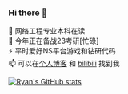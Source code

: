 ### Hi there 👋
🔭 网络工程专业本科在读  
🌱 今年正在备战23考研[忙碌]  
⚡ 平时爱好NS平台游戏和钻研代码  
📫 可以在[个人博客](https://www.codinglink.tech) 和 [bilibili](https://space.bilibili.com/8807831) 找到我  

[![Ryan's GitHub stats](https://github-readme-stats.vercel.app/api?username=CodingLink)](https://github.com/anuraghazra/github-readme-stats)
<!-- 
**CodingLink/CodingLink** is a ✨ _special_ ✨ repository because its `README.md` (this file) appears on your GitHub profile.

Here are some ideas to get you started:

- 🔭 I’m currently working on ...
- 🌱 I’m currently learning ...
- 👯 I’m looking to collaborate on ...
- 🤔 I’m looking for help with ...
- 💬 Ask me about ...
- 📫 How to reach me: ...
- 😄 Pronouns: ...
- ⚡ Fun fact: ...
 -->
